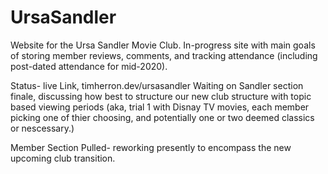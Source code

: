 # UrsaSandler
Website for the Ursa Sandler Movie Club. In-progress site with main goals of storing member reviews, comments, and tracking attendance (including post-dated attendance for mid-2020).


Status- live Link, timherron.dev/ursasandler
Waiting on Sandler section finale, discussing how best to structure our new club structure with topic based viewing periods (aka, trial 1 with Disnay TV movies, each member
picking one of thier choosing, and potentially one or two deemed classics or nescessary.)

Member Section Pulled- reworking presently to encompass the new upcoming club transition.
